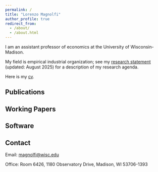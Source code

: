 ```yaml
---
permalink: /
title: "Lorenzo Magnolfi"
author_profile: true
redirect_from: 
  - /about/
  - /about.html
---
```


I am an assistant professor of economics at the University of Wisconsin-Madison. 

My field is empirical industrial organization; see my [research statement](files\res_stat_Aug25) (updated: August 2025) for a description of my research agenda. 

Here is my [cv](files\cv_magnolfi_Aug25).

## Publications

## Working Papers

## Software

## Contact
Email: magnolfi@wisc.edu

Office: Room 6426, 1180 Observatory Drive, Madison, WI 53706-1393
